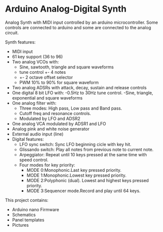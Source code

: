 # Arduino Analog-Digital Synth

Analog Synth with MIDI input controlled by an arduino microcontroller. Some controls are connected to arduino and some are connected to the analog circuit.

Synth features:
  - MIDI input
  - 61 key support (36 to 96)
  - Two analog VCOs with:
    - Sine, sawtooth, triangle and square waveforms
    - tune control +- 4 notes 
    - +- 2 octave offset selector 
    - PWM 10% to 90% for square waveform
  - Two analog ADSRs with attack, decay, sustain and release controls
  - One digital 8 bit LFO with:
    -0.5Hz to 30Hz tune control.
    -Sine, triangle, exponential and square waveforms
  - One analog filter with:
	- Three modes: High pass, Low pass and Band pass. 
	- Cutoff freq and resonance controls.
	- Modulated by LFO and ADSR2
  - One analog VCA modulated by ADSR1 and LFO
  - Analog pink and white noise generator
  - External audio input (line)  
  - Digital features:
      - LFO sync switch: Sync LFO beginning cicle with key hit.
      - Glissando switch: Play all notes from previous note to current note.
      - Arpeggiator: Repeat until 10 keys pressed at the same time with speed control.
      - Four modes for key priority: 
        - MODE 0:Monophonic.Last key pressed priority.
        - MODE 1:Monophonic.Lowest key pressed priority.
        - MODE 2:Polyphonic (dual). Lowest and highest keys pressed priority.
        - MODE 3:Sequencer mode.Record and play until 64 keys.

This project contains:
  - Arduino nano Firmware
  - Schematics
  - Panel templates
  - Pictures
  
  